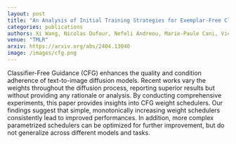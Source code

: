 ```yaml
---
layout: post
title: "An Analysis of Initial Training Strategies for Exemplar-Free Class-Incremental Learning"
categories: publications
authors: Xi Wang, Nicolas Dufour, Nefeli Andreou, Marie-Paule Cani, Victoria Fernandez Abrevaya, David Picard, Vicky Kalogeiton
venue: "TMLR"
arxiv: https://arxiv.org/abs/2404.13040
image: /images/cfg.png
---
```

Classifier-Free Guidance (CFG) enhances the quality and condition adherence of text-to-image diffusion models. Recent works vary the weights throughout the diffusion process, reporting superior results but without providing any rationale or analysis. By conducting comprehensive experiments, this paper provides insights into CFG weight schedulers. Our findings suggest that simple, monotonically increasing weight schedulers consistently lead to improved performances. In addition, more complex parametrized schedulers can be optimized for further improvement, but do not generalize across different models and tasks.
